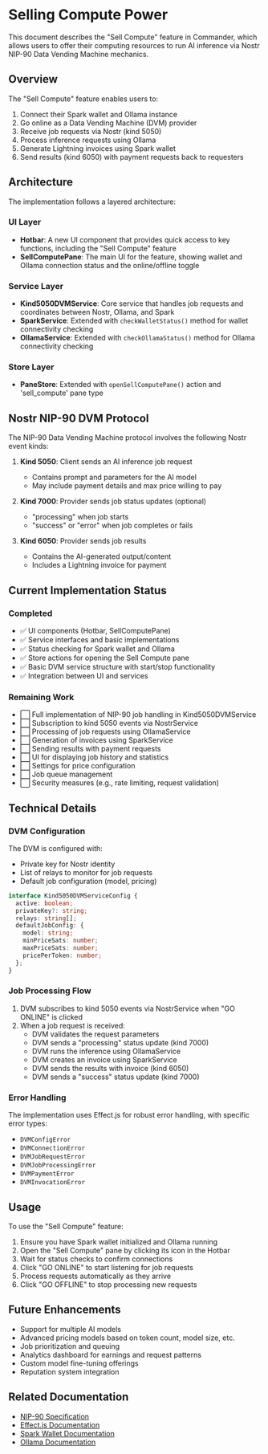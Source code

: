 # Selling Compute Power

This document describes the "Sell Compute" feature in Commander, which allows users to offer their computing resources to run AI inference via Nostr NIP-90 Data Vending Machine mechanics.

## Overview

The "Sell Compute" feature enables users to:

1. Connect their Spark wallet and Ollama instance
2. Go online as a Data Vending Machine (DVM) provider
3. Receive job requests via Nostr (kind 5050)
4. Process inference requests using Ollama
5. Generate Lightning invoices using Spark wallet
6. Send results (kind 6050) with payment requests back to requesters

## Architecture

The implementation follows a layered architecture:

### UI Layer
- **Hotbar**: A new UI component that provides quick access to key functions, including the "Sell Compute" feature
- **SellComputePane**: The main UI for the feature, showing wallet and Ollama connection status and the online/offline toggle

### Service Layer
- **Kind5050DVMService**: Core service that handles job requests and coordinates between Nostr, Ollama, and Spark
- **SparkService**: Extended with `checkWalletStatus()` method for wallet connectivity checking
- **OllamaService**: Extended with `checkOllamaStatus()` method for Ollama connectivity checking

### Store Layer
- **PaneStore**: Extended with `openSellComputePane()` action and 'sell_compute' pane type

## Nostr NIP-90 DVM Protocol

The NIP-90 Data Vending Machine protocol involves the following Nostr event kinds:

1. **Kind 5050**: Client sends an AI inference job request
   - Contains prompt and parameters for the AI model
   - May include payment details and max price willing to pay

2. **Kind 7000**: Provider sends job status updates (optional)
   - "processing" when job starts
   - "success" or "error" when job completes or fails

3. **Kind 6050**: Provider sends job results
   - Contains the AI-generated output/content
   - Includes a Lightning invoice for payment

## Current Implementation Status

### Completed
- ✅ UI components (Hotbar, SellComputePane)
- ✅ Service interfaces and basic implementations
- ✅ Status checking for Spark wallet and Ollama
- ✅ Store actions for opening the Sell Compute pane
- ✅ Basic DVM service structure with start/stop functionality
- ✅ Integration between UI and services

### Remaining Work
- ⬜ Full implementation of NIP-90 job handling in Kind5050DVMService
- ⬜ Subscription to kind 5050 events via NostrService
- ⬜ Processing of job requests using OllamaService
- ⬜ Generation of invoices using SparkService
- ⬜ Sending results with payment requests
- ⬜ UI for displaying job history and statistics
- ⬜ Settings for price configuration
- ⬜ Job queue management
- ⬜ Security measures (e.g., rate limiting, request validation)

## Technical Details

### DVM Configuration

The DVM is configured with:
- Private key for Nostr identity
- List of relays to monitor for job requests
- Default job configuration (model, pricing)

```typescript
interface Kind5050DVMServiceConfig {
  active: boolean;
  privateKey?: string;
  relays: string[];
  defaultJobConfig: {
    model: string;
    minPriceSats: number;
    maxPriceSats: number;
    pricePerToken: number;
  };
}
```

### Job Processing Flow

1. DVM subscribes to kind 5050 events via NostrService when "GO ONLINE" is clicked
2. When a job request is received:
   - DVM validates the request parameters
   - DVM sends a "processing" status update (kind 7000)
   - DVM runs the inference using OllamaService
   - DVM creates an invoice using SparkService
   - DVM sends the results with invoice (kind 6050)
   - DVM sends a "success" status update (kind 7000)

### Error Handling

The implementation uses Effect.js for robust error handling, with specific error types:
- `DVMConfigError`
- `DVMConnectionError`
- `DVMJobRequestError`
- `DVMJobProcessingError`
- `DVMPaymentError`
- `DVMInvocationError`

## Usage

To use the "Sell Compute" feature:

1. Ensure you have Spark wallet initialized and Ollama running
2. Open the "Sell Compute" pane by clicking its icon in the Hotbar
3. Wait for status checks to confirm connections
4. Click "GO ONLINE" to start listening for job requests
5. Process requests automatically as they arrive
6. Click "GO OFFLINE" to stop processing new requests

## Future Enhancements

- Support for multiple AI models
- Advanced pricing models based on token count, model size, etc.
- Job prioritization and queuing
- Analytics dashboard for earnings and request patterns
- Custom model fine-tuning offerings
- Reputation system integration

## Related Documentation

- [NIP-90 Specification](docs/nips/90.md)
- [Effect.js Documentation](https://effect.website/)
- [Spark Wallet Documentation](https://docs.spark.org/)
- [Ollama Documentation](https://ollama.ai/docs)